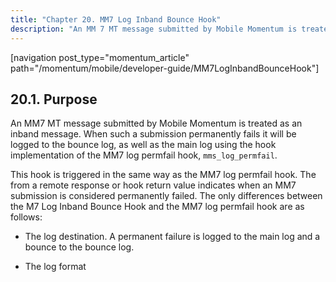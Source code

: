 ```yaml
---
title: "Chapter 20. MM7 Log Inband Bounce Hook"
description: "An MM 7 MT message submitted by Mobile Momentum is treated as an inband message When such a submission permanently fails it will be logged to the bounce log as well as the main log using the hook implementation of the MM 7 log permfail hook mms log permfail This..."
---
```


[navigation post_type="momentum_article" path="/momentum/mobile/developer-guide/MM7LogInbandBounceHook"]

## <a name="MM7LogInbandBounceHook.purpose"></a> 20.1. Purpose

An MM7 MT message submitted by Mobile Momentum is treated as an inband message. When such a submission permanently fails it will be logged to the bounce log, as well as the main log using the hook implementation of the MM7 log permfail hook, `mms_log_permfail`.

This hook is triggered in the same way as the MM7 log permfail hook. The <StatusCode> from a remote response or hook return value indicates when an MM7 submission is considered permanently failed. The only differences between the M7 Log Inband Bounce Hook and the MM7 log permfail hook are as follows:

*   The log destination. A permanent failure is logged to the main log and a bounce to the bounce log.

*   The log format